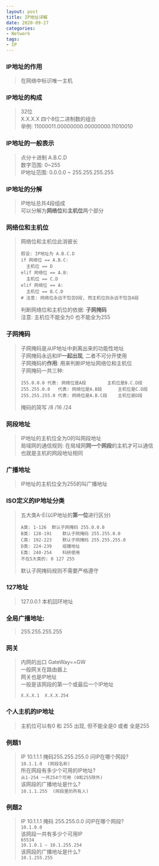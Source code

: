 ```yaml
---
layout: post
title: IP地址详解
date: 2020-09-27
categories:
- Network
tags:
- IP
---
```


### IP地址的作用
> 在网络中标识唯一主机

### IP地址的构成
> 32位<br>
> X.X.X.X 四个8位二进制数的组合<br>
> 举例: 11000011.00000000.00000000.11010010

### IP地址的一般表示
> 点分十进制  A.B.C.D<br>
> 数字范围: 0~255<br>
> IP地址范围: 0.0.0.0 ~ 255.255.255.255

### IP地址的分解
> IP地址总共4段组成<br>
> 可以分解为**网络位**和**主机位**两个部分

### 网络位和主机位
> 网络位和主机位此消彼长<br>
> ```
> 假设: IP地址为 A.B.C.D
> if 网络位 == A.B.C:
> 	主机位 == D
> elif 网络位 == A.B:
> 	主机位 == C.D
> elif 网络位 == A:
> 	主机位 == B.C.D
> # 注意: 网络位永远不包含D段, 而主机位则永远不包含A段
> ```
> 判断网络位和主机位的依据: **子网掩码**<br>
> 注意: 主机位不能全为0 也不能全为255

###  子网掩码
> 子网掩码是从IP地址中剥离出来的功能性地址<br>
> 子网掩码永远和IP**一起出现**, 二者不可分开使用<br>
> 子网掩码的**作用**: 用来判断IP地址网络位和主机位<br>
> 子网掩码一共三种: <br>
>
> ```
> 255.0.0.0	代表: 网络位是A段        主机位是B.C.D段
> 255.255.0.0	代表: 网络位是A.B段      主机位是C.D段
> 255.255.255.0	代表: 网络位是A.B.C段    主机位是D段
> ```
> 掩码的简写 /8 /16 /24

###  网段地址
> IP地址的主机位全为0的叫网段地址<br>
> 局域网的通信规则: 在局域网**同一个网段**的主机才可以通信<br>
> 也就是主机的网段地址相同

### 广播地址
> IP地址的主机位全为255的叫广播地址

### ISO定义的IP地址分类
> 五大类A-E(以IP地址的**第一位**进行区分)<br>
>```
>A类: 1-126 	默认子网掩码 255.0.0.0
>B类: 128-191 	默认子网掩码 255.255.0.0
>C类: 192-223 	默认子网掩码 255.255.255.0
>D类: 224-239 	组播地址
>E类: 240-254 	科研使用
>不在5大类的: 0 127 255
>```
>默认子网掩码规则不需要严格遵守

### 127地址
> 127.0.0.1 本机回环地址

### 全局广播地址:
> 255.255.255.255

### 网关
> 内网的出口 GateWay==GW<br>
> 一般网关在路由器上<br>
> 网关也是IP地址<br>
> 一般是该网段的第一个或最后一个IP地址
>
> ```
> X.X.X.1  X.X.X.254
> ```

### 个人主机的IP地址
> 主机位可以有0 和 255 出现, 但不能全是0 或者 全是255

### 例题1
>IP 10.1.1.1 掩码255.255.255.0 问IP在哪个网段?<br>
>`10.1.1.0  (网段名称)`<br>
>所在网段有多少个可用的IP地址?<br>
>`从1-254 一共254个可用 (0和255除外)`<br>
>该网段的广播地址是什么?<br>
>`10.1.1.255  (网段里的所有人)`<br>

### 例题2
>IP 10.1.1.1 掩码 255.255.0.0 问IP在哪个网段?<br>
>`10.1.0.0`<br>
>该网段一共有多少个可用IP<br>
>`65534 `<br>
>`10.1.0.1 ~ 10.1.255.254 `<br>
>该网段的广播地址是什么?<br>
>`10.1.255.255`<br>
